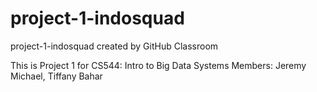 # project-1-indosquad
project-1-indosquad created by GitHub Classroom

This is Project 1 for CS544: Intro to Big Data Systems
Members: Jeremy Michael, Tiffany Bahar
